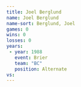 ```yaml
---
title: Joel Berglund
name: Joel Berglund
name-sort: Berglund, Joel
games: 0
wins: 0
losses: 0
years:
 - year: 1988
   event: Brier
   team: "BC"
   position: Alternate
vs:
---
```

